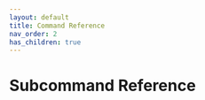 ```yaml
---
layout: default
title: Command Reference
nav_order: 2
has_children: true
---
```


# Subcommand Reference